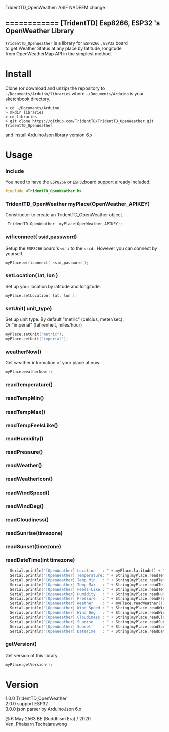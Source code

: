 TridentTD_OpenWeather: ASIF NADEEM change

============
[TridentTD] Esp8266, ESP32 's OpenWeather Library
---------------------------------------------

`TridentTD_OpenWeather` is a library for `ESP8266` , `ESP32` board  
to get Weather Status at any place by latitude, longitude   
from OpenWeatherMap API in the simplest method.

# Install

Clone (or download and unzip) the repository to `~/Documents/Arduino/libraries`
where `~/Documents/Arduino` is your sketchbook directory.

    > cd ~/Documents/Arduino
    > mkdir libraries
    > cd libraries
    > git clone https://github.com/TridentTD/TridentTD_OpenWeather.git TridentTD_OpenWeather

and install ArduinoJson library version 6.x  

# Usage

### Include

You need to have the `ESP8266` or `ESP32`board support already included.

```c++
#include <TridentTD_OpenWeather.h>
```

### TridentTD\_OpenWeather  myPlace(OpenWeather_APIKEY)

Constructor to create an TridentTD\_OpenWeather object.

```c++
 TridentTD_OpenWeather  myPlace(OpenWeather_APIKEY);
```

### wificonnect( ssid,password)

Setup the `ESP8266` board's `wifi` to the `ssid` .
However you can connect by yourself.

```c++
myPlace.wificonnect( ssid,password );
```

### setLocation( lat, lon )

Set up your location by latitude and longitude.

```c++
myPlace.setLocation( lat, lon );
```

### setUnit( unit_type)

Set up unit type.  By default "metric" (celcius, meter/sec).  
Or "imperial" (fahrenheit, miles/hour)

```c++
myPlace.setUnit("metric");
myPlace.setUnit("imperial");
```

### weatherNow()

Get weather information of your place at now.

```c++
myPlace.weatherNow();
```

### readTemperature()
### readTempMin()
### readTempMax()
### readTempFeelsLike()
### readHumidity()
### readPressure()
### readWeather()
### readWeatherIcon()
### readWindSpeed()
### readWindDeg()
### readCloudiness()
### readSunrise(timezone)
### readSunset(timezone)
### readDateTime(int timezone)

```c++
  Serial.println("[OpenWeather] Location   : " + myPlace.latitude() + ", "+ myPlace.longitude() );
  Serial.println("[OpenWeather] Temperature: " + String(myPlace.readTemperature()));  // [metric] Celcius  or [imperial] Fahrenheit
  Serial.println("[OpenWeather] Temp Min   : " + String(myPlace.readTempMin()));  // [metric] Celcius  or [imperial] Fahrenheit
  Serial.println("[OpenWeather] Temp Max   : " + String(myPlace.readTempMax()));  // [metric] Celcius  or [imperial] Fahrenheit
  Serial.println("[OpenWeather] Feels-Like : " + String(myPlace.readTempFeelsLike()));  // [metric] Celcius  or [imperial] Fahrenheit
  Serial.println("[OpenWeather] Humidity   : " + String(myPlace.readHumidity()));     // %
  Serial.println("[OpenWeather] Pressure   : " + String(myPlace.readPressure()));     // hPa
  Serial.println("[OpenWeather] Weather    : " + myPlace.readWeather());
  Serial.println("[OpenWeather] Wind Speed : " + String(myPlace.readWindSpeed()));    // [metric] meter/sec  or [imperial] miles/hour
  Serial.println("[OpenWeather] Wind Deg   : " + String(myPlace.readWindDeg()));      // degrees
  Serial.println("[OpenWeather] Cloudiness : " + String(myPlace.readCloudiness()));   // %
  Serial.println("[OpenWeather] Sunrise    : " + String(myPlace.readSunrise(timezone)));
  Serial.println("[OpenWeather] Sunset     : " + String(myPlace.readSunset(timezone)));
  Serial.println("[OpenWeather] DateTime   : " + String(myPlace.readDateTime(timezone)));
```

### getVersion()

Get version of this library.

```c++
myPlace.getVersion();
```

Version
=====
1.0.0  TridentTD_OpenWeather  
2.0.0  support ESP32  
3.0.0  json parser by ArduinoJson 6.x  

@ 6 May 2563 BE (Buddhism Era) / 2020  
Ven. Phaisarn Techajaruwong
